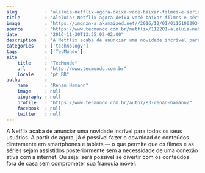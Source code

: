 ```yaml
---
slug          : "aleluia-netflix-agora-deixa-voce-baixar-filmes-e-series-para-ver-offline"
title         : "Aleluia! Netflix agora deixa você baixar filmes e séries para ver offline"
image         : "https://imgnzn-a.akamaized.net//2016/12/01/01161002934303-t1200x480.jpg"
source        : "https://www.tecmundo.com.br/netflix/112201-aleluia-netflix-deixa-voce-baixar-filmes-series-ver-offline.htm"
date          : "2016-11-30T13:35:02-02:00"
description   : "A Netflix acaba de anunciar uma novidade incrível para todos os seus usuários. A partir de agora, já é possível fazer o download de conteúdos diretamente em smartphones e tablets — o que permite que os filmes e as séries sejam assistidos posteriormente sem a necessidade de uma conexão ativa com a internet. Ou seja: será possível se divertir com os conteúdos fora de casa sem comprometer sua franquia móvel."
categories    : ['technology']
tags          : ['TecMundo']
site          :
    title     : "TecMundo"
    url       : "http://www.tecmundo.com.br"
    locale    : "pt_BR"
author        :
    name      : "Renan Hamann"
    image     : null
    biography : null
    profile   : "https://www.tecmundo.com.br/autor/83-renan-hamann/"
    facebook  : null
    twitter   : null
---
```


A Netflix acaba de anunciar uma novidade incrível para todos os seus usuários. A partir de agora, já é possível fazer o download de conteúdos diretamente em smartphones e tablets — o que permite que os filmes e as séries sejam assistidos posteriormente sem a necessidade de uma conexão ativa com a internet. Ou seja: será possível se divertir com os conteúdos fora de casa sem comprometer sua franquia móvel.
